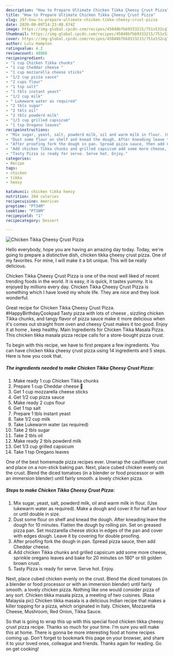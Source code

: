 ```yaml
---
description: "How to Prepare Ultimate Chicken Tikka Çheesy Çrust Pizza"
title: "How to Prepare Ultimate Chicken Tikka Çheesy Çrust Pizza"
slug: 297-how-to-prepare-ultimate-chicken-tikka-cheesy-crust-pizza
date: 2020-08-09T14:23:08.874Z
image: https://img-global.cpcdn.com/recipes/45048bfbb9333215/751x532cq70/chicken-tikka-cheesy-crust-pizza-recipe-main-photo.jpg
thumbnail: https://img-global.cpcdn.com/recipes/45048bfbb9333215/751x532cq70/chicken-tikka-cheesy-crust-pizza-recipe-main-photo.jpg
cover: https://img-global.cpcdn.com/recipes/45048bfbb9333215/751x532cq70/chicken-tikka-cheesy-crust-pizza-recipe-main-photo.jpg
author: Lulu Hampton
ratingvalue: 4.2
reviewcount: 48866
recipeingredient:
- "1 cup Chicken Tikka chunks"
- "1 cup Cheddar cheese "
- "1 cup mozzarella cheese sticks"
- "1/2 cup pizza sauce"
- "2 cups flour"
- "1 tsp salt"
- "1 tbls instant yeast"
- "1/2 cup milk"
- " Lukewarm water as required"
- "2 tbls sugar"
- "2 tbls oil"
- "2 tbls powderd milk"
- "1/3 cup grilled capsicum"
- "1 tsp Oregano leaves"
recipeinstructions:
- "Mix sugar, yeast, salt, powderd milk, oil and warm milk in flour. (Use lukewarm water as required). Make a dough and cover it for half an hour or until double in size."
- "Dust some flour on shelf and knead the dough. After kneading leave the dough for 10 minutes. Flatten the dough by rolling pin. Set on greased pizza pan. Set mozzarella cheese sticks in edges of the pan and cover with edges dough. Leave it by covering for double proofing."
- "After proofing fork the dough in pan. Spread pizza sauce, then add Cheddar cheese."
- "Add chicken Tikka chunks and grilled capsicum add some more cheese, sprinkle oregano leaves and bake for 20 minutes on 180° or till golden brown crust."
- "Tasty Pizza is ready for serve. Serve hot. Enjoy."
categories:
- Recipe
tags:
- chicken
- tikka
- heesy

katakunci: chicken tikka heesy 
nutrition: 264 calories
recipecuisine: American
preptime: "PT34M"
cooktime: "PT38M"
recipeyield: "1"
recipecategory: Dessert

---
```



![Chicken Tikka Çheesy Çrust Pizza](https://img-global.cpcdn.com/recipes/45048bfbb9333215/751x532cq70/chicken-tikka-cheesy-crust-pizza-recipe-main-photo.jpg)

Hello everybody, hope you are having an amazing day today. Today, we're going to prepare a distinctive dish, chicken tikka çheesy çrust pizza. One of my favorites. For mine, I will make it a bit unique. This will be really delicious.

Chicken Tikka Çheesy Çrust Pizza is one of the most well liked of recent trending foods in the world. It is easy, it is quick, it tastes yummy. It is enjoyed by millions every day. Chicken Tikka Çheesy Çrust Pizza is something which I have loved my whole life. They are nice and they look wonderful.

Great recipe for Chicken Tikka Çheesy Çrust Pizza. #HappyBirthdayÇookpad Tasty pizza with lots of cheese , sizzling chicken Tikka chunks, and tangy flavor of pizza sauce make it more delicious when it&#39;s comes out straight from oven and cheesy Çrust makes it too good. Enjoy it at home , keep healthy. Main Ingredients for Chicken Tikka Masala Pizza. This chicken tikka masala pizza recipe calls for a store-bought pizza crust.


To begin with this recipe, we have to first prepare a few ingredients. You can have chicken tikka çheesy çrust pizza using 14 ingredients and 5 steps. Here is how you cook that.

<!--inarticleads1-->

##### The ingredients needed to make Chicken Tikka Çheesy Çrust Pizza:

1. Make ready 1 cup Chicken Tikka chunks
1. Prepare 1 cup Cheddar cheese 🧀
1. Get 1 cup mozzarella cheese sticks
1. Get 1/2 cup pizza sauce
1. Make ready 2 cups flour
1. Get 1 tsp salt
1. Prepare 1 tbls instant yeast
1. Take 1/2 cup milk
1. Take  Lukewarm water (as required)
1. Take 2 tbls sugar
1. Take 2 tbls oil
1. Make ready 2 tbls powderd milk
1. Get 1/3 cup grilled capsicum
1. Take 1 tsp Oregano leaves


One of the best homemade pizza recipes ever. Unwrap the cauliflower crust and place on a non-stick baking pan. Next, place cubed chicken evenly on the crust. Blend the diced tomatoes (in a blender or food processor or with an immersion blender) until fairly smooth. a lovely chicken pizza. 

<!--inarticleads2-->

##### Steps to make Chicken Tikka Çheesy Çrust Pizza:

1. Mix sugar, yeast, salt, powderd milk, oil and warm milk in flour. (Use lukewarm water as required). Make a dough and cover it for half an hour or until double in size.
1. Dust some flour on shelf and knead the dough. After kneading leave the dough for 10 minutes. Flatten the dough by rolling pin. Set on greased pizza pan. Set mozzarella cheese sticks in edges of the pan and cover with edges dough. Leave it by covering for double proofing.
1. After proofing fork the dough in pan. Spread pizza sauce, then add Cheddar cheese.
1. Add chicken Tikka chunks and grilled capsicum add some more cheese, sprinkle oregano leaves and bake for 20 minutes on 180° or till golden brown crust.
1. Tasty Pizza is ready for serve. Serve hot. Enjoy.


Next, place cubed chicken evenly on the crust. Blend the diced tomatoes (in a blender or food processor or with an immersion blender) until fairly smooth. a lovely chicken pizza. Nothing like one would consider pizza of any sort. Chicken tikka masala pizza, a meeting of two cuisines. (Rasa Malaysia pic) Chicken tikka masala is a delicious Indian recipe that makes a killer topping for a pizza, which originated in Italy. Chicken, Mozzarella Cheese, Mushroom, Red Onion, Tikka Sauce. 

So that is going to wrap this up with this special food chicken tikka çheesy çrust pizza recipe. Thanks so much for your time. I'm sure you will make this at home. There is gonna be more interesting food at home recipes coming up. Don't forget to bookmark this page on your browser, and share it to your loved ones, colleague and friends. Thanks again for reading. Go on get cooking!
